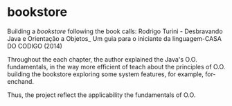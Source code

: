 # bookstore

Building a *bookstore* following the book calls: Rodrigo Turini - Desbravando Java e Orientação a Objetos_ Um guia para o iniciante da linguagem-CASA DO CODIGO (2014)

Throughout the each chapter, the author explained the Java's O.O. fundamentals, in the way more efficient of teach about the principles of O.O. building the bookstore exploring some system features, for example, for-enchand.

Thus, the project reflect the applicability the fundamentals of O.O.
